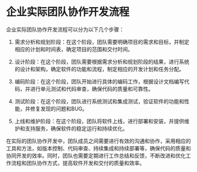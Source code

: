 # 企业实际团队协作开发流程

企业实际团队协作开发流程可以分为以下几个步骤：

1. 需求分析和规划阶段：在这个阶段，团队需要明确项目的需求和目标，并制定相应的计划和时间表，确定项目的范围和交付时间。

2. 设计阶段：在这个阶段，团队需要根据需求分析和规划阶段的结果，进行系统的设计和架构，确定软件的功能和流程，制定相应的开发计划和任务分配。

3. 编码阶段：在这个阶段，团队开始进行具体的编码工作，根据设计文档编写代码，并进行单元测试和代码审查，确保代码的质量和可靠性。

4. 测试阶段：在这个阶段，团队进行系统测试和集成测试，验证软件的功能和性能，并修复发现的问题和BUG。

5. 上线和维护阶段：在这个阶段，团队将软件上线，进行部署和安装，并提供维护和支持服务，确保软件的稳定运行和持续优化。

在实际的团队协作开发中，团队成员之间需要进行有效的沟通和协作，采用相应的工具和方法，如版本控制、代码审查、持续集成和持续部署等，确保代码的质量和协同开发的效率。同时，团队也需要定期进行工作总结和反馈，不断改进和优化工作流程和团队协作方式，提高软件开发和交付的质量和效率。